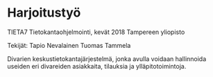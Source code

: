 # Harjoitustyö
TIETA7 Tietokantaohjelmointi, kevät 2018
Tampereen yliopisto

Tekijät:
Tapio Nevalainen
Tuomas Tammela

Divarien keskustietokantajärjestelmä, jonka avulla voidaan hallinnoida useiden eri divareiden asiakkaita, tilauksia ja ylläpitotoimintoja.